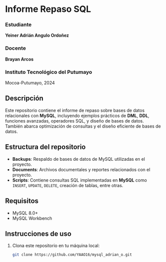 # Informe Repaso SQL

### Estudiante
**Yeiner Adrián Angulo Ordoñez**

### Docente
**Brayan Arcos**

### Instituto Tecnológico del Putumayo  
Mocoa-Putumayo, 2024  

## Descripción
Este repositorio contiene el informe de repaso sobre bases de datos relacionales con **MySQL**, incluyendo ejemplos prácticos de **DML**, **DDL**, funciones avanzadas, operadores SQL, y diseño de bases de datos. También abarca optimización de consultas y el diseño eficiente de bases de datos.

## Estructura del repositorio

- **Backups**: Respaldo de bases de datos de MySQL utilizadas en el proyecto.
- **Documents**: Archivos documentales y reportes relacionados con el proyecto.
- **Scripts**: Contiene consultas SQL implementadas en **MySQL** como `INSERT`, `UPDATE`, `DELETE`, creación de tablas, entre otras.

## Requisitos
- MySQL 8.0+
- MySQL Workbench

## Instrucciones de uso
1. Clona este repositorio en tu máquina local:
   ```bash
   git clone https://github.com/YAAO16/mysql_adrian_o.git
